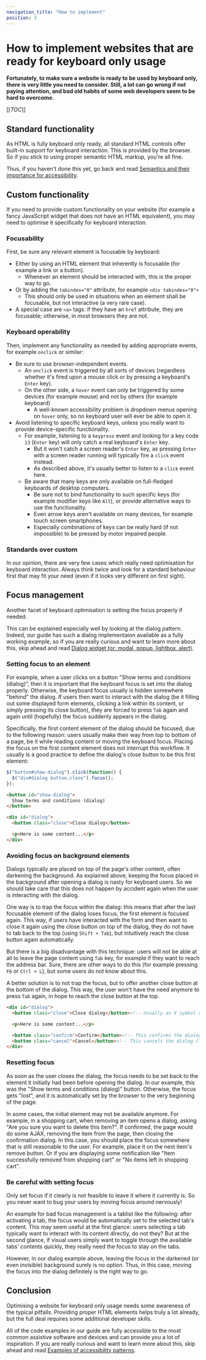 ```yaml
---
navigation_title: "How to implement"
position: 3
---
```


# How to implement websites that are ready for keyboard only usage

**Fortunately, to make sure a website is ready to be used by keyboard only, there is very little you need to consider. Still, a lot can go wrong if not paying attention, and bad old habits of some web developers seem to be hard to overcome.**

[[_TOC_]]

## Standard functionality

As HTML is fully keyboard only ready, all standard HTML controls offer built-in support for keyboard interaction. This is provided by the browser. So if you stick to using proper semantic HTML markup, you're all fine.

Thus, if you haven't done this yet, go back and read [Semantics and their importance for accessibility](/knowledge/semantics).

## Custom functionality

If you need to provide custom functionality on your website (for example a fancy JavaScript widget that does not have an HTML equivalent), you may need to optimise it specifically for keyboard interaction.

### Focusability

First, be sure any relevant element is focusable by keyboard:

- Either by using an HTML element that inherently is focusable (for example a link or a button).
    - Whenever an element should be interacted with, this is the proper way to go.
- Or by adding the `tabindex="0"` attribute, for example `<div tabindex="0">`
    - This should only be used in situations when an element shall be focusable, but not interactive (a very rare case).
- A special case are `<a>` tags: if they have an `href` attribute, they are focusable; otherwise, in most browsers they are not.

### Keyboard operability

Then, implement any functionality as needed by adding appropriate events, for example `onclick` or similar:

- Be sure to use browser-independent events.
    - An `onclick` event is triggered by all sorts of devices (regardless whether it's fired upon a mouse click or by pressing a keyboard's `Enter` key).
    - On the other side, a `hover` event can only be triggered by some devices (for example mouse) and not by others (for example keyboard)
        - A well-known accessibility problem is dropdown menus opening on `hover` only, so no keyboard user will ever be able to open it.
- Avoid listening to specific keyboard keys, unless you really want to provide device-specific functionality.
    - For example, listening to a `keypress` event and looking for a key code `13` (`Enter` key) will only catch a real keyboard's `Enter` key.
        - But it won't catch a screen reader's `Enter` key, as pressing `Enter` with a screen reader running will typically fire a `click` event instead.
        - As described above, it's usually better to listen to a `click` event here.
    - Be aware that many keys are only available on full-fledged keyboards of desktop computers.
        - Be sure not to bind functionality to such specific keys (for example modifier keys like `Alt`), or provide alternative ways to use the functionality.
        - Even arrow keys aren't available on many devices, for example touch screen smartphones.
        - Especially combinations of keys can be really hard (if not impossible) to be pressed by motor impaired people.

### Standards over custom

In our opinion, there are very few cases which really need optimisation for keyboard interaction. Always think twice and look for a standard behaviour first that may fit your need (even if it looks very different on first sight).

## Focus management

Another facet of keyboard optimisation is setting the focus properly if needed.

This can be explained especially well by looking at the dialog pattern. Indeed, our guide has such a dialog implementaion available as a fully working example, so if you are really curious and want to learn more about this, skip ahead and read [Dialog widget (or: modal, popup, lightbox, alert)](/examples/widgets/dialog).

### Setting focus to an element

For example, when a user clicks on a button "Show terms and conditions (dialog)", then it is important that the keyboard focus is set into the dialog properly. Otherwise, the keyboard focus usually is hidden somewhere "behind" the dialog. If users then want to interact with the dialog (be it filling out some displayed form elements, clicking a link within its content, or simply pressing its close button), they are forced to press `Tab` again and again until (hopefully) the focus suddenly appears in the dialog.

Specifically, the first content element of the dialog should be focused, due to the following reason: users usually make their way from top to bottom of a page, be it while reading content or moving the keyboard focus. Placing the focus on the first content element does not interrupt this workflow. It usually is a good practice to define the dialog's close button to be this first element:

```javascript
$("button#show-dialog").click(function() {
  $("div#dialog button.close").focus();
});
```

```html
<button id="show-dialog">
  Show terms and conditions (dialog)
</button>

<div id="dialog">
  <button class="close">Close dialog</button>

  <p>Here is some content...</p>
</div>
```

### Avoiding focus on background elements

Dialogs typically are placed on top of the page's other content, often darkening the background. As explained above, keeping the focus placed in the background after opening a dialog is nasty for keyboard users. So we should take care that this does not happen by accident again when the user is interacting with the dialog.

One way is to trap the focus within the dialog: this means that after the last focusable element of the dialog loses focus, the first element is focused again. This way, if users have interacted with the form and then want to close it again using the close button on top of the dialog, they do not have to tab back to the top (using `Shift + Tab`), but intuitively reach the close button again automatically.

But there is a big disadvantage with this technique: users will not be able at all to leave the page content using `Tab` key, for example if they want to reach the address bar. Sure, there are other ways to do this (for example pressing `F6` or `Ctrl + L`), but some users do not know about this.

A better solution is to not trap the focus, but to offer another close button at the bottom of the dialog. This way, the user won't have the need anymore to press `Tab` again, in hope to reach the close button at the top.

```html
<div id="dialog">
  <button class="close">Close dialog</button><!-- Usually an X symbol on the top right -->

  <p>Here is some content...</p>

  <button class="confirm">Confirm</button><!-- This confirms the dialog -->
  <button class="cancel">Cancel</button><!-- This cancels the dialog (like the X symbol) -->
</div>
```

### Resetting focus

As soon as the user closes the dialog, the focus needs to be set back to the element it initially had been before opening the dialog. In our example, this was the "Show terms and conditions (dialog)" button. Otherwise, the focus gets "lost", and it is automatically set by the browser to the very beginning of the page.

In some cases, the initial element may not be available anymore. For example, in a shopping cart, when removing an item opens a dialog, asking "Are you sure you want to delete this item?". If confirmed, the page would do some AJAX, removing the item from the page, then closing the confirmation dialog. In this case, you should place the focus somewhere that is still reasonable to the user. For example, place it on the next item's remove button. Or if you are displaying some notification like "Item successfully removed from shopping cart" or "No items left in shopping cart".

### Be careful with setting focus

Only set focus if it clearly is not feasible to leave it where it currently is. So you never want to bug your users by moving focus around nervously!

An example for bad focus management is a tablist like the following: after activating a tab, the focus would be automatically set to the selected tab's content. This may seem useful at the first glance: users selecting a tab typically want to interact with its content directly, do not they? But at the second glance, if visual users simply want to toggle through the available tabs' contents quickly, they really need the focus to stay on the tabs.

However, in our dialog example above, leaving the focus in the darkened (or even invisible) background surely is no option. Thus, in this case, moving the focus into the dialog definitely is the right way to go.

## Conclusion

Optimising a website for keyboard only usage needs some awareness of the typical pitfalls. Providing proper HTML elements helps truly a lot already, but the full deal requires some additional developer skills.

All of the code examples in our guide are fully accessible to the most common assistive software and devices and can provide you a lot of inspiration. If you are really curious and want to learn more about this, skip ahead and read [Examples of accessibility patterns](/examples).
